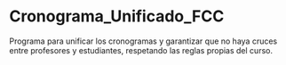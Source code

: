 # Cronograma_Unificado_FCC
Programa para unificar los cronogramas y garantizar que no haya cruces entre profesores y estudiantes, respetando las reglas propias del curso. 
